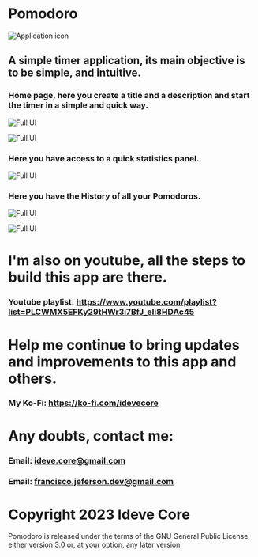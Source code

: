 Pomodoro
=======


![Application icon](./data/icons/hicolor/scalable/apps/io.gitlab.idevecore.Pomodoro.svg)

## A simple timer application, its main objective is to be simple, and intuitive.
### Home page, here you create a title and a description and start the timer in a simple and quick way.
![Full UI](./data/screenshots/01.png)

![Full UI](./data/screenshots/02.png)

### Here you have access to a quick statistics panel.
![Full UI](./data/screenshots/03.png)

### Here you have the History of all your Pomodoros.
![Full UI](./data/screenshots/04.png)

![Full UI](./data/screenshots/05.png)

I'm also on youtube, all the steps to build this app are there.
==========
### Youtube playlist: https://www.youtube.com/playlist?list=PLCWMX5EFKy29tHWr3i7BfJ_eIi8HDAc45

Help me continue to bring updates and improvements to this app and others.
==========
### My Ko-Fi: https://ko-fi.com/idevecore

Any doubts, contact me:
=========
### Email: ideve.core@gmail.com
### Email: francisco.jeferson.dev@gmail.com

Copyright 2023 Ideve Core
=====
Pomodoro is released under the terms of the GNU General Public License, either
version 3.0 or, at your option, any later version.
